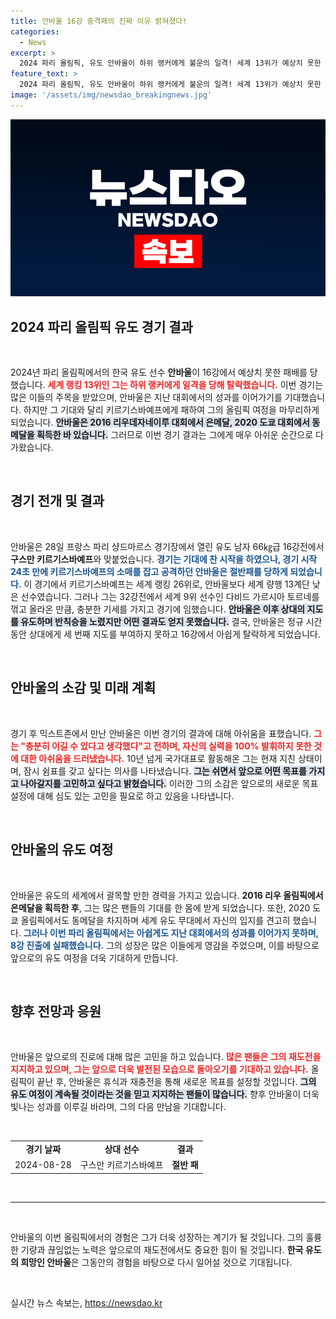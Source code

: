 ```yaml
---
title: 안바울 16강 충격패의 진짜 이유 밝혀졌다!
categories:
  - News
excerpt: >
  2024 파리 올림픽, 유도 안바울이 하위 랭커에게 불운의 일격! 세계 13위가 예상치 못한 탈락의 뒷이야기와 그의 심정을 들여다보세요!
feature_text: >
  2024 파리 올림픽, 유도 안바울이 하위 랭커에게 불운의 일격! 세계 13위가 예상치 못한 탈락의 뒷이야기와 그의 심정을 들여다보세요!
image: '/assets/img/newsdao_breakingnews.jpg'
---
```


<p><img src="/assets/img/newsdao_breakingnews.jpg" alt="cryptoinkorea 속보" /></p>

<h2 data-ke-size="size26">2024 파리 올림픽 유도 경기 결과</h2>

<p data-ke-size="size16">&nbsp;</p>

<p>2024년 파리 올림픽에서의 한국 유도 선수 <b>안바울</b>이 16강에서 예상치 못한 패배를 당했습니다. <b><span style="color: #ee2323;">세계 랭킹 13위인 그는 하위 랭커에게 일격을 당해 탈락했습니다.</span></b> 이번 경기는 많은 이들의 주목을 받았으며, 안바울은 지난 대회에서의 성과를 이어가기를 기대했습니다. 하지만 그 기대와 달리 키르기스바예프에게 패하여 그의 올림픽 여정을 마무리하게 되었습니다. <b><span style="background-color: #21538527;">안바울은 2016 리우데자네이루 대회에서 은메달, 2020 도쿄 대회에서 동메달을 획득한 바 있습니다.</span></b> 그러므로 이번 경기 결과는 그에게 매우 아쉬운 순간으로 다가왔습니다. </p>

<p data-ke-size="size16">&nbsp;</p>

<h2 data-ke-size="size26">경기 전개 및 결과</h2>

<p data-ke-size="size16">&nbsp;</p>

<p>안바울은 28일 프랑스 파리 샹드마르스 경기장에서 열린 유도 남자 66㎏급 16강전에서 <b>구스만 키르기스바예프</b>와 맞붙었습니다. <b><span style="color: #1a5490;">경기는 기대에 찬 시작을 하였으나, 경기 시작 24초 만에 키르기스바예프의 소매를 잡고 공격하던 안바울은 절반패를 당하게 되었습니다.</span></b> 이 경기에서 키르기스바예프는 세계 랭킹 26위로, 안바울보다 세계 량행 13계단 낮은 선수였습니다. 그러나 그는 32강전에서 세계 9위 선수인 다비드 가르시아 토르네를 꺾고 올라온 만큼, 충분한 기세를 가지고 경기에 임했습니다. <b><span style="background-color: #21538527;">안바울은 이후 상대의 지도를 유도하며 반칙승을 노렸지만 어떤 결과도 얻지 못했습니다.</span></b> 결국, 안바울은 정규 시간 동안 상대에게 세 번째 지도를 부여하지 못하고 16강에서 아쉽게 탈락하게 되었습니다.</p>

<p data-ke-size="size16">&nbsp;</p>

<h2 data-ke-size="size26">안바울의 소감 및 미래 계획</h2>

<p data-ke-size="size16">&nbsp;</p>

<p>경기 후 믹스트존에서 만난 안바울은 이번 경기의 결과에 대해 아쉬움을 표했습니다. <b><span style="color: #ee2323;">그는 "충분히 이길 수 있다고 생각했다"고 전하며, 자신의 실력을 100% 발휘하지 못한 것에 대한 아쉬움을 드러냈습니다.</span></b> 10년 넘게 국가대표로 활동해온 그는 현재 지친 상태이며, 잠시 쉼표를 갖고 싶다는 의사를 나타냈습니다. <b><span style="background-color: #21538527;">그는 쉬면서 앞으로 어떤 목표를 가지고 나아갈지를 고민하고 싶다고 밝혔습니다.</span></b> 이러한 그의 소감은 앞으로의 새로운 목표 설정에 대해 심도 있는 고민을 필요로 하고 있음을 나타냅니다. </p>

<p data-ke-size="size16">&nbsp;</p>

<h2 data-ke-size="size26">안바울의 유도 여정</h2>

<p data-ke-size="size16">&nbsp;</p>

<p>안바울은 유도의 세계에서 괄목할 만한 경력을 가지고 있습니다. <b>2016 리우 올림픽에서 은메달을 획득한 후</b>, 그는 많은 팬들의 기대를 한 몸에 받게 되었습니다. 또한, 2020 도쿄 올림픽에서도 동메달을 차지하며 세계 유도 무대에서 자신의 입지를 견고히 했습니다. <b><span style="color: #1a5490;">그러나 이번 파리 올림픽에서는 아쉽게도 지난 대회에서의 성과를 이어가지 못하며, 8강 진출에 실패했습니다.</span></b> 그의 성장은 많은 이들에게 영감을 주었으며, 이를 바탕으로 앞으로의 유도 여정을 더욱 기대하게 만듭니다.</p>

<p data-ke-size="size16">&nbsp;</p>

<h2 data-ke-size="size26">향후 전망과 응원</h2>

<p data-ke-size="size16">&nbsp;</p>

<p>안바울은 앞으로의 진로에 대해 많은 고민을 하고 있습니다. <b><span style="color: #ee2323;">많은 팬들은 그의 재도전을 지지하고 있으며, 그는 앞으로 더욱 발전된 모습으로 돌아오기를 기대하고 있습니다.</span></b> 올림픽이 끝난 후, 안바울은 휴식과 재충전을 통해 새로운 목표를 설정할 것입니다. <b><span style="background-color: #21538527;">그의 유도 여정이 계속될 것이라는 것을 믿고 지지하는 팬들이 많습니다.</span></b> 향후 안바울이 더욱 빛나는 성과를 이루길 바라며, 그의 다음 만남을 기대합니다. </p>

<p data-ke-size="size16">&nbsp;</p>

<table>
    <tr>
        <td style="text-align: center; height: 17px;"><b>경기 날짜</b></td>
        <td style="text-align: center; height: 17px;"><b>상대 선수</b></td>
        <td style="text-align: center; height: 17px;"><b>결과</b></td>
    </tr>
    <tr>
        <td style="text-align: center; height: 17px;">2024-08-28</td>
        <td style="text-align: center; height: 17px;">구스만 키르기스바예프</td>
        <td style="text-align: center; height: 17px;"><b>절반 패</b></td>
    </tr>
</table>

<p data-ke-size="size16">&nbsp;</p>

<hr>

<p data-ke-size="size16">&nbsp;</p>

<p>안바울의 이번 올림픽에서의 경험은 그가 더욱 성장하는 계기가 될 것입니다. 그의 훌륭한 기량과 끊임없는 노력은 앞으로의 재도전에서도 중요한 힘이 될 것입니다. <b>한국 유도의 희망인 안바울</b>은 그동안의 경험을 바탕으로 다시 일어설 것으로 기대됩니다. </p>

<p data-ke-size="size16">&nbsp;</p>
실시간 뉴스 속보는, <a href="https://newsdao.kr" rel="dofollow">https://newsdao.kr</a>


